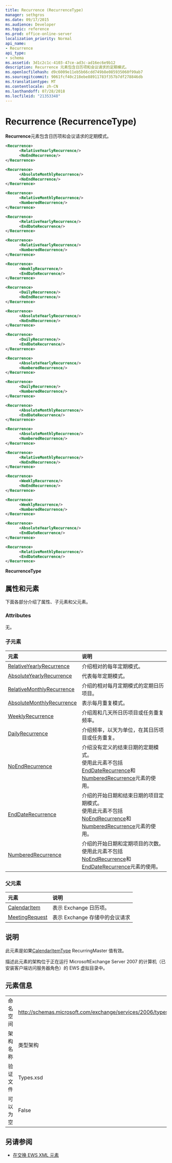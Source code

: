 ```yaml
---
title: Recurrence (RecurrenceType)
manager: sethgros
ms.date: 09/17/2015
ms.audience: Developer
ms.topic: reference
ms.prod: office-online-server
localization_priority: Normal
api_name:
- Recurrence
api_type:
- schema
ms.assetid: 3d1c2c1c-4103-47ce-ad3c-ad16ec6e9b12
description: Recurrence 元素包含日历项和会议请求的定期模式。
ms.openlocfilehash: d9c6009e11eb5b66cdd749b8e085935060f99ab7
ms.sourcegitcommit: 9061fcf40c218ebe88911783f357b7df278846db
ms.translationtype: MT
ms.contentlocale: zh-CN
ms.lasthandoff: 07/28/2018
ms.locfileid: "21353348"
---
```

# <a name="recurrence-recurrencetype"></a>Recurrence (RecurrenceType)

**Recurrence**元素包含日历项和会议请求的定期模式。 
  
```xml
<Recurrence>
      <RelativeYearlyRecurrence/>
      <NoEndRecurrence/>
</Recurrence>
```

```xml
<Recurrence>
      <AbsoluteMonthlyRecurrence/>
      <NoEndRecurrence/>
</Recurrence>
```

```xml
<Recurrence>
      <RelativeMonthlyRecurrence/> 
      <NumberedRecurrence/>
</Recurrence>
```

```xml
<Recurrence>
      <RelativeYearlyRecurrence/> 
      <EndDateRecurrence/> 
</Recurrence>
```

```xml
<Recurrence>
      <RelativeYearlyRecurrence/> 
      <NumberedRecurrence/>
</Recurrence>
```

```xml
<Recurrence>
      <WeeklyRecurrence/> 
      <EndDateRecurrence/>
</Recurrence>
```

```xml
<Recurrence>
      <DailyRecurrence/> 
      <NoEndRecurrence/>
</Recurrence>
```

```xml
<Recurrence>
      <AbsoluteYearlyRecurrence/> 
      <NoEndRecurrence/> 
</Recurrence>
```

```xml
<Recurrence>
      <DailyRecurrence/> 
      <EndDateRecurrence/>
</Recurrence>
```

```xml
<Recurrence>
      <AbsoluteYearlyRecurrence/> 
      <NumberedRecurrence/> 
</Recurrence>
```

```xml
<Recurrence>
      <DailyRecurrence/> 
      <NumberedRecurrence/> 
</Recurrence>
```

```xml
<Recurrence>
      <AbsoluteMonthlyRecurrence/> 
      <EndDateRecurrence/> 
</Recurrence>
```

```xml
<Recurrence>
      <AbsoluteMonthlyRecurrence/> 
      <NumberedRecurrence/> 
</Recurrence>
```

```xml
<Recurrence>
      <RelativeMonthlyRecurrence/> 
      <NoEndRecurrence/>
</Recurrence>
```

```xml
<Recurrence>
      <WeeklyRecurrence/> 
      <NoEndRecurrence/> 
</Recurrence>
```

```xml
<Recurrence>
      <WeeklyRecurrence/> 
      <NumberedRecurrence/> 
</Recurrence>
```

```xml
<Recurrence>
      <AbsoluteYearlyRecurrence/> 
      <EndDateRecurrence/>
</Recurrence>
```

```xml
<Recurrence>
      <RelativeMonthlyRecurrence/> 
      <EndDateRecurrence/>
</Recurrence>
```

**RecurrenceType**

## <a name="attributes-and-elements"></a>属性和元素

下面各部分介绍了属性、子元素和父元素。
  
### <a name="attributes"></a>Attributes

无。
  
### <a name="child-elements"></a>子元素

|**元素**|**说明**|
|:-----|:-----|
|[RelativeYearlyRecurrence](relativeyearlyrecurrence.md) <br/> |介绍相对的每年定期模式。  <br/> |
|[AbsoluteYearlyRecurrence](absoluteyearlyrecurrence.md) <br/> |代表每年定期模式。  <br/> |
|[RelativeMonthlyRecurrence](relativemonthlyrecurrence.md) <br/> |介绍的相对每月定期模式的定期日历项目。  <br/> |
|[AbsoluteMonthlyRecurrence](absolutemonthlyrecurrence.md) <br/> |表示每月重复模式。  <br/> |
|[WeeklyRecurrence](weeklyrecurrence.md) <br/> |介绍周和几天所日历项目或任务重复频率。  <br/> |
|[DailyRecurrence](dailyrecurrence.md) <br/> |介绍频率，以天为单位，在其日历项目或任务重复。  <br/> |
|[NoEndRecurrence](noendrecurrence.md) <br/> |介绍没有定义的结束日期的定期模式。  <br/> 使用此元素不包括[EndDateRecurrence](enddaterecurrence.md)和[NumberedRecurrence](numberedrecurrence.md)元素的使用。  <br/> |
|[EndDateRecurrence](enddaterecurrence.md) <br/> |介绍的开始日期和结束日期的项目定期模式。  <br/> 使用此元素不包括[NoEndRecurrence](noendrecurrence.md)和[NumberedRecurrence](numberedrecurrence.md)元素的使用。  <br/> |
|[NumberedRecurrence](numberedrecurrence.md) <br/> |介绍的开始日期和定期项目的次数。  <br/> 使用此元素不包括[NoEndRecurrence](noendrecurrence.md)和[EndDateRecurrence](enddaterecurrence.md)元素的使用。  <br/> |
   
### <a name="parent-elements"></a>父元素

|**元素**|**说明**|
|:-----|:-----|
|[CalendarItem](calendaritem.md) <br/> |表示 Exchange 日历项。  <br/> |
|[MeetingRequest](meetingrequest.md) <br/> |表示 Exchange 存储中的会议请求  <br/> |
   
## <a name="remarks"></a>说明

此元素是如果[CalendarItemType](calendaritemtype.md) RecurringMaster 值有效。 
  
描述此元素的架构位于正在运行 MicrosoftExchange Server 2007 的计算机（已安装客户端访问服务器角色）的 EWS 虚拟目录中。
  
## <a name="element-information"></a>元素信息

|||
|:-----|:-----|
|命名空间  <br/> |http://schemas.microsoft.com/exchange/services/2006/types  <br/> |
|架构名称  <br/> |类型架构  <br/> |
|验证文件  <br/> |Types.xsd  <br/> |
|可以为空  <br/> |False  <br/> |
   
## <a name="see-also"></a>另请参阅

- [在交换 EWS XML 元素](ews-xml-elements-in-exchange.md)

